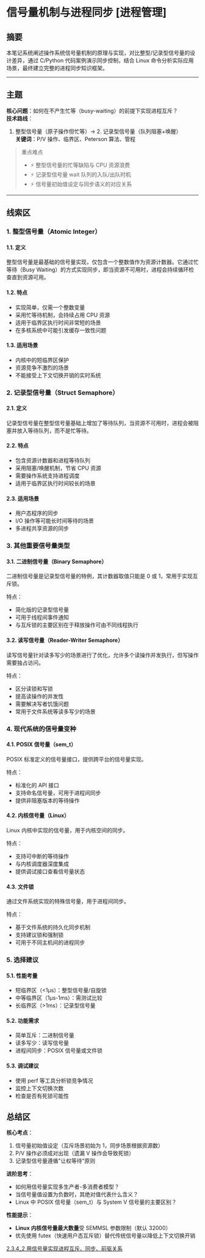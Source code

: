 # 信号量机制与进程同步 [进程管理]

## 摘要

本笔记系统阐述操作系统信号量机制的原理与实现，对比整型/记录型信号量的设计差异，通过 C/Python 代码案例演示同步控制，结合 Linux 命令分析实际应用场景，最终建立完整的进程同步知识框架。

---

## 主题

**核心问题**：如何在不产生忙等（busy-waiting）的前提下实现进程互斥？  
**技术路线**：

1. 整型信号量（原子操作但忙等）→ 2. 记录型信号量（队列阻塞+唤醒）  
   **关键词**：P/V 操作、临界区、Peterson 算法、管程

> 重点难点
>
> - ⚡ 整型信号量的忙等缺陷与 CPU 资源浪费
> - ⚡ 记录型信号量 wait 队列的入队/出队时机
> - ⚡ 信号量初始值设定与同步语义的对应关系

---

## 线索区

### 1. 整型信号量（Atomic Integer）

#### 1.1. 定义

整型信号量是最基础的信号量实现，仅包含一个整数值作为资源计数器。它通过忙等待（Busy Waiting）的方式实现同步，即当资源不可用时，进程会持续循环检查直到资源可用。

#### 1.2. 特点

- 实现简单，仅需一个整数变量
- 采用忙等待机制，会持续占用 CPU 资源
- 适用于临界区执行时间非常短的场景
- 在多核系统中可能引发缓存一致性问题

#### 1.3. 适用场景

- 内核中的短临界区保护
- 资源竞争不激烈的场景
- 不能接受上下文切换开销的实时系统

### 2. 记录型信号量（Struct Semaphore）

#### 2.1. 定义

记录型信号量在整型信号量基础上增加了等待队列，当资源不可用时，进程会被阻塞并放入等待队列，而不是忙等待。

#### 2.2. 特点

- 包含资源计数器和进程等待队列
- 采用阻塞/唤醒机制，节省 CPU 资源
- 需要操作系统支持进程调度
- 适用于临界区执行时间较长的场景

#### 2.3. 适用场景

- 用户态程序的同步
- I/O 操作等可能长时间等待的场景
- 多进程共享资源的同步

### 3. 其他重要信号量类型

#### 3.1. 二进制信号量（Binary Semaphore）

二进制信号量是记录型信号量的特例，其计数器取值只能是 0 或 1，常用于实现互斥锁。

特点：

- 简化版的记录型信号量
- 可用于线程间事件通知
- 与互斥锁的主要区别在于释放操作可由不同线程执行

#### 3.2. 读写信号量（Reader-Writer Semaphore）

读写信号量针对读多写少的场景进行了优化，允许多个读操作并发执行，但写操作需要独占访问。

特点：

- 区分读锁和写锁
- 提高读操作的并发性
- 需要解决写者饥饿问题
- 常用于文件系统等读多写少的场景

### 4. 现代系统的信号量变种

#### 4.1. POSIX 信号量（sem_t）

POSIX 标准定义的信号量接口，提供跨平台的信号量实现。

特点：

- 标准化的 API 接口
- 支持命名信号量，可用于进程间同步
- 提供非阻塞版本的等待操作

#### 4.2. 内核信号量（Linux）

Linux 内核中实现的信号量，用于内核空间的同步。

特点：

- 支持可中断的等待操作
- 与内核调度器深度集成
- 提供调试接口查看信号量状态

#### 4.3. 文件锁

通过文件系统实现的特殊信号量，用于进程间同步。

特点：

- 基于文件系统的持久化同步机制
- 支持建议锁和强制锁
- 可用于不同主机间的进程同步

### 5. 选择建议

#### 5.1. 性能考量

- 短临界区（<1μs）：整型信号量/自旋锁
- 中等临界区（1μs-1ms）：需测试比较
- 长临界区（>1ms）：记录型信号量

#### 5.2. 功能需求

- 简单互斥：二进制信号量
- 读多写少：读写信号量
- 进程间同步：POSIX 信号量或文件锁

#### 5.3. 调试建议

- 使用 perf 等工具分析锁竞争情况
- 监控上下文切换次数
- 检查是否有死锁可能性

## 总结区

**核心考点**：

1. 信号量初始值设定（互斥场景初始为 1，同步场景根据资源数）
2. P/V 操作必须成对出现（遗漏 V 操作会导致死锁）
3. 记录型信号量遵循"让权等待"原则

**进阶思考**：

- 如何用信号量实现多生产者-多消费者模型？
- 当信号量值设置为负数时，其绝对值代表什么含义？
- Linux 中 POSIX 信号量（sem_t）与 System V 信号量的主要区别？

**性能提示**：

- **Linux 内核信号量最大数量**受 SEMMSL 参数限制（默认 32000）
- 优先使用 futex（快速用户态互斥锁）替代传统信号量以降低上下文切换开销

[2.3.4_2 用信号量实现进程互斥、同步、前驱关系](2.3.4_2%20用信号量实现进程互斥、同步、前驱关系.md)
